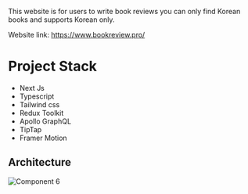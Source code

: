 This website is for users to write book reviews
you can only find Korean books and supports Korean only.

Website link: https://www.bookreview.pro/

# Project Stack
 
 * Next Js
 * Typescript
 * Tailwind css
 * Redux Toolkit
 * Apollo GraphQL
 * TipTap
 * Framer Motion
 
 ## Architecture

![Component 6](https://user-images.githubusercontent.com/96700628/152285615-0432faf2-ca95-443b-91d8-79d874eaa90e.png)


 
 
